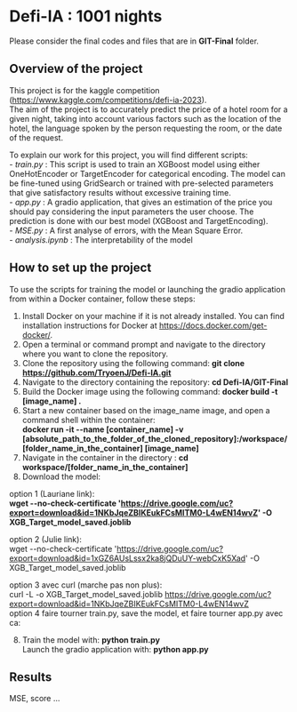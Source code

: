# Defi-IA : 1001 nights
Please consider the final codes and files that are in **GIT-Final** folder.
## Overview of the project 
This project is for the kaggle competition (https://www.kaggle.com/competitions/defi-ia-2023).  <br /> 
The aim of the project is to accurately predict the price of a hotel room for a given night, taking into account various factors such as the location of the hotel, the language spoken by the person requesting the room, or the date of the request.


To explain our work for this project, you will find different scripts: <br /> 
      - *train.py* : This script is used to train an XGBoost model using either OneHotEncoder or TargetEncoder for categorical encoding. The model can be fine-tuned using GridSearch or trained with pre-selected parameters that give satisfactory results without excessive training time. <br /> 
      - *app.py* : A gradio application, that gives an estimation of the price you should pay considering the input parameters the user choose. The prediction is done with our best model (XGBoost and TargetEncoding).<br /> 
      - *MSE.py* : A first analyse of errors, with the Mean Square Error. <br /> 
      - *analysis.ipynb* :  The interpretability of the model<br /> 
      
## How to set up the project
To use the scripts for training the model or launching the gradio application from within a Docker container, follow these steps:

1. Install Docker on your machine if it is not already installed. You can find installation instructions for Docker at https://docs.docker.com/get-docker/.
2. Open a terminal or command prompt and navigate to the directory where you want to clone the repository.
3. Clone the repository using the following command: **git clone https://github.com/TryoenJ/Defi-IA.git**
4. Navigate to the directory containing the repository: **cd Defi-IA/GIT-Final**
5. Build the Docker image using the following command: **docker build -t [image_name] .**
6. Start a new container based on the image_name image, and open a command shell within the container: <br /> 
**docker run -it --name [container_name] -v [absolute_path_to_the_folder_of_the_cloned_repository]:/workspace/[folder_name_in_the_container] [image_name]** <br />
7. Navigate in the container in the directory :
**cd workspace/[folder_name_in_the_container]** <br />
8. Download the model: <br />

option 1 (Lauriane link): <br />
**wget --no-check-certificate 'https://drive.google.com/uc?export=download&id=1NKbJqeZBIKEukFCsMITM0-L4wEN14wvZ' -O XGB_Target_model_saved.joblib** <br />

option 2 (Julie link): <br />
wget --no-check-certificate 'https://drive.google.com/uc?export=download&id=1xGZ6AUsLssx2ka8jQDuUY-webCxK5Xad' -O XGB_Target_model_saved.joblib  <br />

option 3 avec curl (marche pas non plus): <br />
curl -L -o XGB_Target_model_saved.joblib https://drive.google.com/uc?export=download&id=1NKbJqeZBIKEukFCsMITM0-L4wEN14wvZ  <br />
option 4 faire tourner train.py, save the model, et faire tourner app.py avec ca: <br />


8. Train the model with: **python train.py** <br /> 
   Launch the gradio application with: **python app.py**
   
## Results
MSE, score ...
